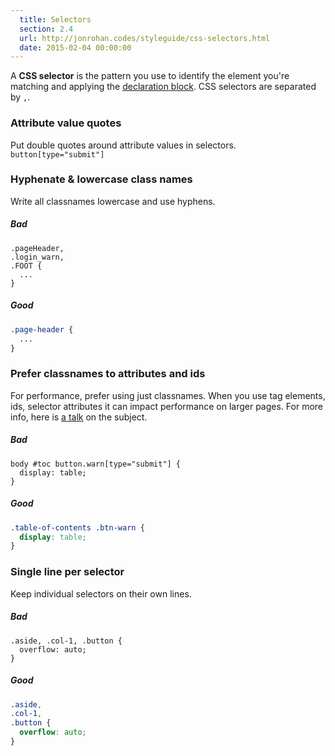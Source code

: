 ```yaml
---
  title: Selectors
  section: 2.4
  url: http://jonrohan.codes/styleguide/css-selectors.html
  date: 2015-02-04 00:00:00
---
```


A **CSS selector** is the pattern you use to identify the element you're matching and applying the [declaration block](/styleguide/css-declarations.html). CSS selectors are separated by `,`.

### Attribute value quotes

Put double quotes around attribute values in selectors. `button[type="submit"]`

### Hyphenate & lowercase class names

Write all classnames lowercase and use hyphens.

##### Bad

```
.pageHeader,
.login_warn,
.FOOT {
  ...
}
```

##### Good

```css
.page-header {
  ...
}
```

### Prefer classnames to attributes and ids

For performance, prefer using just classnames. When you use tag elements, ids, selector attributes it can impact performance on larger pages. For more info, here is [a talk](https://vimeo.com/54990931) on the subject.

##### Bad

```
body #toc button.warn[type="submit"] {
  display: table;
}
```

##### Good

```css
.table-of-contents .btn-warn {
  display: table;
}
```

### Single line per selector

Keep individual selectors on their own lines.

##### Bad

```
.aside, .col-1, .button {
  overflow: auto;
}
```

##### Good

```css
.aside,
.col-1,
.button {
  overflow: auto;
}
```
